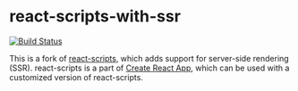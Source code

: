 # react-scripts-with-ssr

[![Build Status](https://travis-ci.org/joernb/react-scripts-with-ssr.svg?branch=master)](https://travis-ci.org/joernb/react-scripts-with-ssr)

This is a fork of [react-scripts](https://github.com/facebook/create-react-app/tree/master/packages/react-scripts), which adds support for server-side rendering (SSR).
react-scripts is a part of [Create React App](https://github.com/facebook/create-react-app), which can be used with a customized version of react-scripts.
